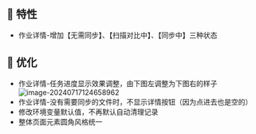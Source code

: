 <!--2024-07-17-->
## 🚀 特性

* 作业详情-增加【无需同步】、【扫描对比中】、【同步中】三种状态

## 🎨 优化

* 作业详情-任务进度显示效果调整，由下图左调整为下图右的样子
![image-20240717124658962](https://raw.githubusercontent.com/dr34m-cn/taosync/refs/heads/main/README/image-20240717124658962.png)
* 作业详情-没有需要同步的文件时，不显示详情按钮（因为点进去也是空的）
* 修改环境变量默认值，不再默认自动清理记录
* 整体页面元素圆角风格统一
